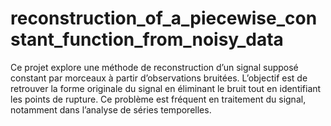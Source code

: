 # reconstruction_of_a_piecewise_constant_function_from_noisy_data
Ce projet explore une méthode de reconstruction d’un signal supposé constant par morceaux à partir d’observations bruitées. L’objectif est de retrouver la forme originale du signal en éliminant le bruit tout en identifiant les points de rupture. Ce problème est fréquent en traitement du signal, notamment dans l’analyse de séries temporelles.
